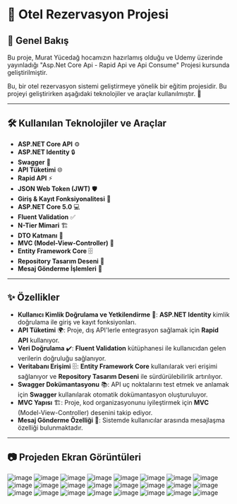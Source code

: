 # 🏨 Otel Rezervasyon Projesi

## 📜 Genel Bakış
Bu proje, Murat Yücedağ hocamızın hazırlamış olduğu ve Udemy üzerinde yayınladığı "Asp.Net Core Api - Rapid Api ve Api Consume" Projesi kursunda geliştirilmiştir.

Bu, bir otel rezervasyon sistemi geliştirmeye yönelik bir eğitim projesidir. Bu projeyi geliştirirken aşağıdaki teknolojiler ve araçlar kullanılmıştır. 🚀

---

## 🛠 Kullanılan Teknolojiler ve Araçlar

- **ASP.NET Core API** ⚙️
- **ASP.NET Identity** 🔒
- **Swagger** 📑
- **API Tüketimi** 🌐
- **Rapid API** ⚡
- **JSON Web Token (JWT)** 🛡️
- **Giriş & Kayıt Fonksiyonalitesi** 🔑
- **ASP.NET Core 5.0** 💻
- **Fluent Validation** ✅
- **N-Tier Mimari** 🏗️
- **DTO Katmanı** 🧳
- **MVC (Model-View-Controller)** 🎨
- **Entity Framework Core** 🗄️
- **Repository Tasarım Deseni** 🧩
- **Mesaj Gönderme İşlemleri** 📩

---

## ✨ Özellikler

- **Kullanıcı Kimlik Doğrulama ve Yetkilendirme** 🔑: **ASP.NET Identity** kimlik doğrulama ile giriş ve kayıt fonksiyonları.
- **API Tüketimi** 🌍: Proje, dış API'lerle entegrasyon sağlamak için **Rapid API** kullanıyor.
- **Veri Doğrulama** ✔️: **Fluent Validation** kütüphanesi ile kullanıcıdan gelen verilerin doğruluğu sağlanıyor.
- **Veritabanı Erişimi** 🗄️: **Entity Framework Core** kullanılarak veri erişimi sağlanıyor ve **Repository Tasarım Deseni** ile sürdürülebilirlik artırılıyor.
- **Swagger Dokümantasyonu** 📚: API uç noktalarını test etmek ve anlamak için **Swagger** kullanılarak otomatik dokümantasyon oluşturuluyor.
- **MVC Yapısı** 🏗️: Proje, kod organizasyonunu iyileştirmek için **MVC** (Model-View-Controller) desenini takip ediyor.
- **Mesaj Gönderme Özelliği** 💬: Sistemde kullanıcılar arasında mesajlaşma özelliği bulunmaktadır.

---

## :camera: Projeden Ekran Görüntüleri 

![image](https://github.com/user-attachments/assets/b19897f4-1170-4ced-bc57-3fd904442d03)
![image](https://github.com/user-attachments/assets/a9f1fb8e-cb67-4b9b-a2bc-c8eebf05b2da)
![image](https://github.com/user-attachments/assets/5128c5fa-ce56-4e99-abd2-16a98599bafe)
![image](https://github.com/user-attachments/assets/13ea7b6e-01ef-461b-812e-a89ab71f86ad)
![image](https://github.com/user-attachments/assets/6561b285-dfdf-4daf-88bf-1b5d66d1fed0)
![image](https://github.com/user-attachments/assets/5b1dba8a-3277-4ec8-8a2d-d86101dd8404)
![image](https://github.com/user-attachments/assets/7205c575-1061-4bf9-930f-13a67a53bfdb)
![image](https://github.com/user-attachments/assets/37bd4327-1eff-4e95-8a4a-9499bbf2766e)
![image](https://github.com/user-attachments/assets/a2ff79a9-4aee-46bb-8722-6e592b6c9b16)
![image](https://github.com/user-attachments/assets/e3ef525f-0956-43a5-b15d-3f620c8103de)
![image](https://github.com/user-attachments/assets/e2368542-90d2-4d5b-af1f-5bcc868d19b1)
![image](https://github.com/user-attachments/assets/e9f0cd62-03d5-4104-9f01-96bf658e1949)
![image](https://github.com/user-attachments/assets/9f1e9915-aa9c-4504-924d-c3c9a49eba25)
![image](https://github.com/user-attachments/assets/602e4ca2-bb54-4af0-882a-28e35cc3bebe)
![image](https://github.com/user-attachments/assets/b1b62f07-3ff8-4d9f-8854-9c042ea1d539)
![image](https://github.com/user-attachments/assets/accaf43e-369d-46c6-ae3c-a800d0a83152)
![image](https://github.com/user-attachments/assets/0e135d8c-e21e-491d-a100-29cceacc7f4d)
![image](https://github.com/user-attachments/assets/5acb01c9-5df3-48b8-9a3d-6a6357b01f96)
![image](https://github.com/user-attachments/assets/a4fbf300-3d2b-44cb-aaef-f7f774dc9393)
![image](https://github.com/user-attachments/assets/4c29a07d-01ef-450f-8b1c-f3887b30a6c0)
![image](https://github.com/user-attachments/assets/eae7a8d5-41e6-471c-aab4-cd84010a9ebe)
![image](https://github.com/user-attachments/assets/65d26097-8afc-4e9a-94fe-032d2985ac44)
![image](https://github.com/user-attachments/assets/66890c15-31d6-49fd-a325-f35cf61062d1)
![image](https://github.com/user-attachments/assets/84e0000d-7a16-4966-8418-c107493a65ca)






